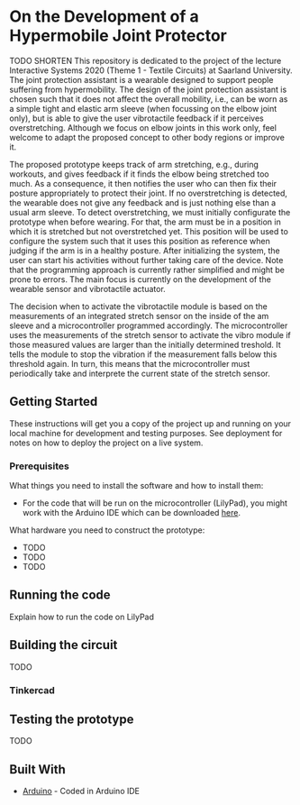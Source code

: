 # On the Development of a Hypermobile Joint Protector

TODO SHORTEN
This repository is dedicated to the project of the lecture Interactive Systems 2020 (Theme 1 - Textile Circuits) at Saarland University. 
The joint protection assistant is a wearable designed to support people suffering from hypermobility. The design of the joint protection assistant is chosen such that it does not affect the overall mobility, i.e., can be worn as a simple tight and elastic arm sleeve (when focussing on the elbow joint only), but is able to give the user vibrotactile feedback if it perceives overstretching. Although we focus on elbow joints in this work only, feel welcome to adapt the proposed concept to other body regions or improve it. 

The proposed prototype keeps track of arm stretching, e.g., during workouts, and gives feedback if it finds the elbow being stretched too much. As a consequence, it then notifies the user who can then fix their posture appropriately to protect their joint. If no overstretching is detected, the wearable does not give any feedback and is just nothing else than a usual arm sleeve. To detect overstretching, we must initially configurate the prototype when before wearing. For that, the arm must be in a position in which it is stretched but not overstretched yet. This position will be used to configure the system such that it uses this position as reference when judging if the arm is in a healthy posture. After initializing the system, the user can start his activities without further taking care of the device. Note that the programming approach is currently rather simplified and might be prone to errors. The main focus is currently on the development of the wearable sensor and vibrotactile actuator.

The decision when to activate the vibrotactile module is based on the measurements of an integrated stretch sensor on the inside of the am sleeve and a microcontroller programmed accordingly. The microcontroller uses the measurements of the stretch sensor to activate the vibro module if those measured values are larger than the initially determined treshold. It tells the module to stop the vibration if the measurement falls below this threshold again. In turn, this means that the microcontroller must  periodically take and interprete the current state of the stretch sensor. 

## Getting Started

These instructions will get you a copy of the project up and running on your local machine for development and testing purposes. See deployment for notes on how to deploy the project on a live system.

### Prerequisites

What things you need to install the software and how to install them:

* For the code that will be run on the microcontroller (LilyPad), you might work with the Arduino IDE which can be downloaded [here](https://www.arduino.cc/en/Main/Software).

What hardware you need to construct the prototype:

* TODO
* TODO
* TODO

## Running the code

Explain how to run the code on LilyPad

## Building the circuit
TODO
### Tinkercad

## Testing the prototype
TODO

## Built With

* [Arduino](https://www.arduino.cc/en/Main/Software) - Coded in Arduino IDE


